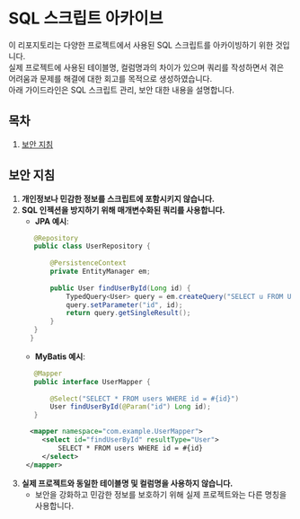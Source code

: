 # SQL 스크립트 아카이브

이 리포지토리는 다양한 프로젝트에서 사용된 SQL 스크립트를 아카이빙하기 위한 것입니다.   
실제 프로젝트에 사용된 테이블명, 컬럼명과의 차이가 있으며 쿼리를 작성하면서 겪은 어려움과 문제를 해결에 대한 회고를 목적으로 생성하였습니다.   
아래 가이드라인은 SQL 스크립트 관리, 보안 대한 내용을 설명합니다.   

## 목차

1. [보안 지침](#보안-지침)

## 보안 지침
1. **개인정보나 민감한 정보를 스크립트에 포함시키지 않습니다.**
2. **SQL 인젝션을 방지하기 위해 매개변수화된 쿼리를 사용합니다.**
   - **JPA 예시**:
   ```java
      @Repository
      public class UserRepository {
      
          @PersistenceContext
          private EntityManager em;
      
          public User findUserById(Long id) {
              TypedQuery<User> query = em.createQuery("SELECT u FROM User u WHERE u.id = :id", User.class);
              query.setParameter("id", id);
              return query.getSingleResult();
          }
      }
     }
   ```
   - **MyBatis 예시**:
   ```java
      @Mapper
      public interface UserMapper {
          
          @Select("SELECT * FROM users WHERE id = #{id}")
          User findUserById(@Param("id") Long id);
      }
   ```
   ```xml
     <mapper namespace="com.example.UserMapper">
        <select id="findUserById" resultType="User">
            SELECT * FROM users WHERE id = #{id}
        </select>
    </mapper>
   ```
4. **실제 프로젝트와 동일한 테이블명 및 컬럼명을 사용하지 않습니다.**
   - 보안을 강화하고 민감한 정보를 보호하기 위해 실제 프로젝트와는 다른 명칭을 사용합니다.

